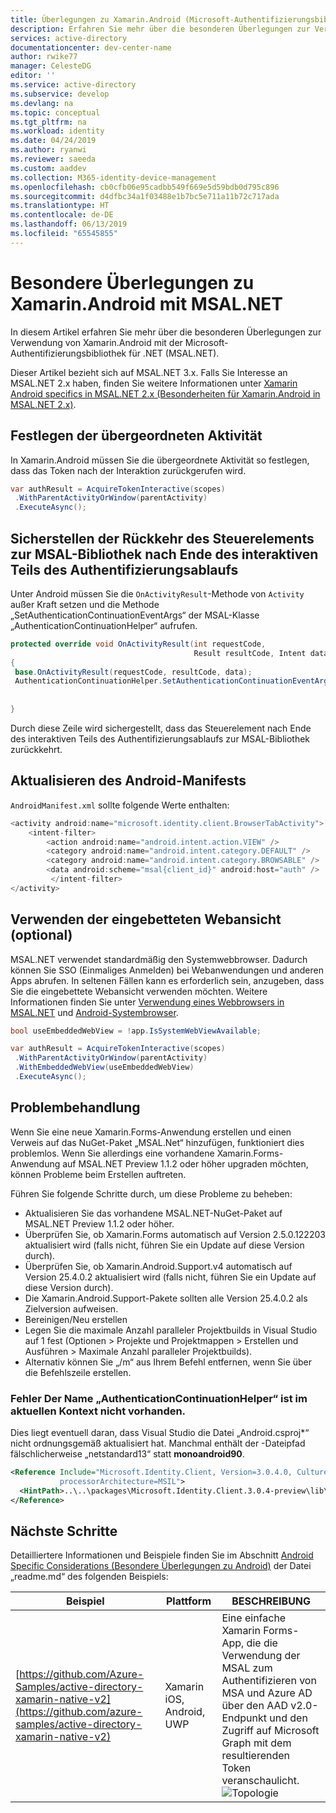 ```yaml
---
title: Überlegungen zu Xamarin.Android (Microsoft-Authentifizierungsbibliothek für .NET) | Azure
description: Erfahren Sie mehr über die besonderen Überlegungen zur Verwendung von Xamarin Android mit der Microsoft-Authentifizierungsbibliothek für .NET (MSAL.NET).
services: active-directory
documentationcenter: dev-center-name
author: rwike77
manager: CelesteDG
editor: ''
ms.service: active-directory
ms.subservice: develop
ms.devlang: na
ms.topic: conceptual
ms.tgt_pltfrm: na
ms.workload: identity
ms.date: 04/24/2019
ms.author: ryanwi
ms.reviewer: saeeda
ms.custom: aaddev
ms.collection: M365-identity-device-management
ms.openlocfilehash: cb0cfb06e95cadbb549f669e5d59bdb0d795c896
ms.sourcegitcommit: d4dfbc34a1f03488e1b7bc5e711a11b72c717ada
ms.translationtype: HT
ms.contentlocale: de-DE
ms.lasthandoff: 06/13/2019
ms.locfileid: "65545855"
---
```

# <a name="xamarin-android-specific-considerations-with-msalnet"></a>Besondere Überlegungen zu Xamarin.Android mit MSAL.NET
In diesem Artikel erfahren Sie mehr über die besonderen Überlegungen zur Verwendung von Xamarin.Android mit der Microsoft-Authentifizierungsbibliothek für .NET (MSAL.NET).

Dieser Artikel bezieht sich auf MSAL.NET 3.x. Falls Sie Interesse an MSAL.NET 2.x haben, finden Sie weitere Informationen unter [Xamarin Android specifics in MSAL.NET 2.x (Besonderheiten für Xamarin.Android in MSAL.NET 2.x)](https://github.com/AzureAD/microsoft-authentication-library-for-dotnet/wiki/Xamarin-Android-specifics-2x).

## <a name="set-the-parent-activity"></a>Festlegen der übergeordneten Aktivität

In Xamarin.Android müssen Sie die übergeordnete Aktivität so festlegen, dass das Token nach der Interaktion zurückgerufen wird.

```csharp
var authResult = AcquireTokenInteractive(scopes)
 .WithParentActivityOrWindow(parentActivity)
 .ExecuteAsync();
```

## <a name="ensuring-control-goes-back-to-msal-once-the-interactive-portion-of-the-authentication-flow-ends"></a>Sicherstellen der Rückkehr des Steuerelements zur MSAL-Bibliothek nach Ende des interaktiven Teils des Authentifizierungsablaufs
Unter Android müssen Sie die `OnActivityResult`-Methode von `Activity` außer Kraft setzen und die Methode „SetAuthenticationContinuationEventArgs“ der MSAL-Klasse „AuthenticationContinuationHelper“ aufrufen.

```csharp
protected override void OnActivityResult(int requestCode, 
                                         Result resultCode, Intent data)
{
 base.OnActivityResult(requestCode, resultCode, data);
 AuthenticationContinuationHelper.SetAuthenticationContinuationEventArgs(requestCode,
                                                                         resultCode,
                                                                         data);
}

```
Durch diese Zeile wird sichergestellt, dass das Steuerelement nach Ende des interaktiven Teils des Authentifizierungsablaufs zur MSAL-Bibliothek zurückkehrt.

## <a name="update-the-android-manifest"></a>Aktualisieren des Android-Manifests
`AndroidManifest.xml` sollte folgende Werte enthalten:
```csharp
<activity android:name="microsoft.identity.client.BrowserTabActivity">
    <intent-filter>
        <action android:name="android.intent.action.VIEW" />
        <category android:name="android.intent.category.DEFAULT" />
        <category android:name="android.intent.category.BROWSABLE" />
        <data android:scheme="msal{client_id}" android:host="auth" />
         </intent-filter>
</activity>
```

## <a name="use-the-embedded-web-view-optional"></a>Verwenden der eingebetteten Webansicht (optional)

MSAL.NET verwendet standardmäßig den Systemwebbrowser. Dadurch können Sie SSO (Einmaliges Anmelden) bei Webanwendungen und anderen Apps abrufen. In seltenen Fällen kann es erforderlich sein, anzugeben, dass Sie die eingebettete Webansicht verwenden möchten. Weitere Informationen finden Sie unter [Verwendung eines Webbrowsers in MSAL.NET](msal-net-web-browsers.md) und [Android-Systembrowser](msal-net-system-browser-android-considerations.md).

```csharp
bool useEmbeddedWebView = !app.IsSystemWebViewAvailable;

var authResult = AcquireTokenInteractive(scopes)
 .WithParentActivityOrWindow(parentActivity)
 .WithEmbeddedWebView(useEmbeddedWebView)
 .ExecuteAsync();
```

## <a name="troubleshooting"></a>Problembehandlung
Wenn Sie eine neue Xamarin.Forms-Anwendung erstellen und einen Verweis auf das NuGet-Paket „MSAL.Net“ hinzufügen, funktioniert dies problemlos.
Wenn Sie allerdings eine vorhandene Xamarin.Forms-Anwendung auf MSAL.NET Preview 1.1.2 oder höher upgraden möchten, können Probleme beim Erstellen auftreten.

Führen Sie folgende Schritte durch, um diese Probleme zu beheben:
- Aktualisieren Sie das vorhandene MSAL.NET-NuGet-Paket auf MSAL.NET Preview 1.1.2 oder höher.
- Überprüfen Sie, ob Xamarin.Forms automatisch auf Version 2.5.0.122203 aktualisiert wird (falls nicht, führen Sie ein Update auf diese Version durch).
- Überprüfen Sie, ob Xamarin.Android.Support.v4 automatisch auf Version 25.4.0.2 aktualisiert wird (falls nicht, führen Sie ein Update auf diese Version durch).
- Die Xamarin.Android.Support-Pakete sollten alle Version 25.4.0.2 als Zielversion aufweisen.
- Bereinigen/Neu erstellen
- Legen Sie die maximale Anzahl paralleler Projektbuilds in Visual Studio auf 1 fest (Optionen > Projekte und Projektmappen > Erstellen und Ausführen > Maximale Anzahl paralleler Projektbuilds).
- Alternativ können Sie „/m“ aus Ihrem Befehl entfernen, wenn Sie über die Befehlszeile erstellen.


### <a name="error-the-name-authenticationcontinuationhelper-does-not-exist-in-the-current-context"></a>Fehler Der Name „AuthenticationContinuationHelper“ ist im aktuellen Kontext nicht vorhanden.

Dies liegt eventuell daran, dass Visual Studio die Datei „Android.csproj*“ nicht ordnungsgemäß aktualisiert hat. Manchmal enthält der **<HintPath>** -Dateipfad fälschlicherweise „netstandard13“ statt **monoandroid90**.

```xml
<Reference Include="Microsoft.Identity.Client, Version=3.0.4.0, Culture=neutral, PublicKeyToken=0a613f4dd989e8ae,
           processorArchitecture=MSIL">
  <HintPath>..\..\packages\Microsoft.Identity.Client.3.0.4-preview\lib\monoandroid90\Microsoft.Identity.Client.dll</HintPath>
</Reference>
```

## <a name="next-steps"></a>Nächste Schritte

Detailliertere Informationen und Beispiele finden Sie im Abschnitt [Android Specific Considerations (Besondere Überlegungen zu Android)](https://github.com/azure-samples/active-directory-xamarin-native-v2#android-specific-considerations) der Datei „readme.md“ des folgenden Beispiels:

| Beispiel | Plattform | BESCHREIBUNG |
| ------ | -------- | ----------- |
|[https://github.com/Azure-Samples/active-directory-xamarin-native-v2](https://github.com/azure-samples/active-directory-xamarin-native-v2) | Xamarin iOS, Android, UWP | Eine einfache Xamarin Forms-App, die die Verwendung der MSAL zum Authentifizieren von MSA und Azure AD über den AAD v2.0-Endpunkt und den Zugriff auf Microsoft Graph mit dem resultierenden Token veranschaulicht. <br>![Topologie](media/msal-net-xamarin-android-considerations/topology.png) |